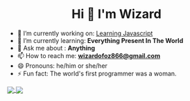 <h1 align= "center">Hi 👋 I'm Wizard</h1>





- 🔭 I’m currently working on: [Learning Javascript](https://github.com/WIZARDOF-OZ/JavaScript-Learning-)
- 🌱 I’m currently learning: **Everything Present In The World**
- 💬 Ask me about : **Anything**
- 📫 How to reach me: **wizardofoz866@gmail.com**
- 😄 Pronouns: he/him or she/her
- ⚡ Fun fact: The world's first programmer was a woman.

<a href="https://github.com/WIZARDOF-OZ/MusicBot">
  <img align="center" src="https://github-readme-stats.vercel.app/api/pin/?username=WIZARDOF-OZ&repo=github-MusicBot" />
</a>
<a href="https://github.com/WIZARDOF-OZ/Music-Bot-With-Dashboard">
  <img align="center" src="https://github-readme-stats.vercel.app/api/pin/?username=WIZARDOF-OZ&repo=convoychat" />
</a>